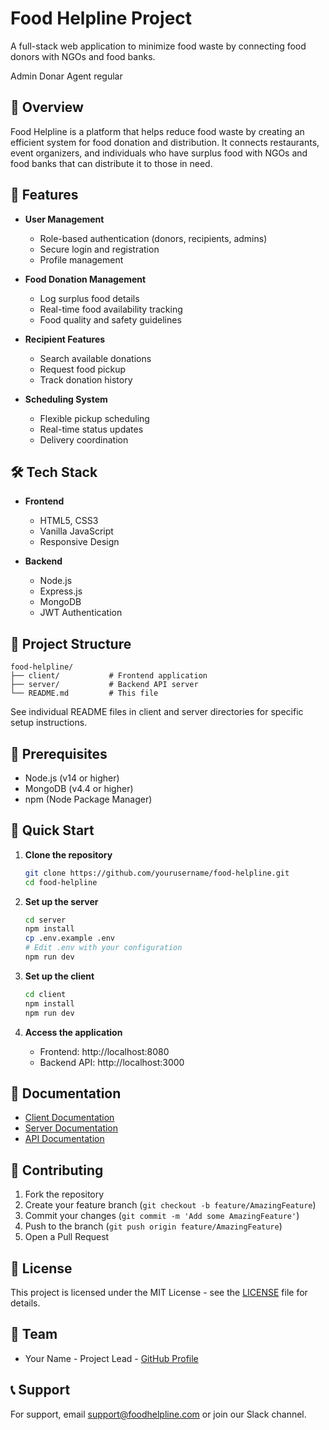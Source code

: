 # Food Helpline Project

A full-stack web application to minimize food waste by connecting food donors with NGOs and food banks.

Admin
Donar
Agent
regular

## 🌟 Overview

Food Helpline is a platform that helps reduce food waste by creating an efficient system for food donation and distribution. It connects restaurants, event organizers, and individuals who have surplus food with NGOs and food banks that can distribute it to those in need.

## 🚀 Features

- **User Management**
  - Role-based authentication (donors, recipients, admins)
  - Secure login and registration
  - Profile management

- **Food Donation Management**
  - Log surplus food details
  - Real-time food availability tracking
  - Food quality and safety guidelines

- **Recipient Features**
  - Search available donations
  - Request food pickup
  - Track donation history

- **Scheduling System**
  - Flexible pickup scheduling
  - Real-time status updates
  - Delivery coordination

## 🛠 Tech Stack

- **Frontend**
  - HTML5, CSS3
  - Vanilla JavaScript
  - Responsive Design

- **Backend**
  - Node.js
  - Express.js
  - MongoDB
  - JWT Authentication

## 📂 Project Structure

```
food-helpline/
├── client/           # Frontend application
├── server/           # Backend API server
└── README.md         # This file
```

See individual README files in client and server directories for specific setup instructions.

## 🔧 Prerequisites

- Node.js (v14 or higher)
- MongoDB (v4.4 or higher)
- npm (Node Package Manager)

## 🚀 Quick Start

1. **Clone the repository**
   ```bash
   git clone https://github.com/yourusername/food-helpline.git
   cd food-helpline
   ```

2. **Set up the server**
   ```bash
   cd server
   npm install
   cp .env.example .env
   # Edit .env with your configuration
   npm run dev
   ```

3. **Set up the client**
   ```bash
   cd client
   npm install
   npm run dev
   ```

4. **Access the application**
   - Frontend: http://localhost:8080
   - Backend API: http://localhost:3000

## 📝 Documentation

- [Client Documentation](./client/README.md)
- [Server Documentation](./server/README.md)
- [API Documentation](./server/README.md#api-endpoints)

## 🤝 Contributing

1. Fork the repository
2. Create your feature branch (`git checkout -b feature/AmazingFeature`)
3. Commit your changes (`git commit -m 'Add some AmazingFeature'`)
4. Push to the branch (`git push origin feature/AmazingFeature`)
5. Open a Pull Request

## 📜 License

This project is licensed under the MIT License - see the [LICENSE](LICENSE) file for details.

## 👥 Team

- Your Name - Project Lead - [GitHub Profile](https://github.com/yourusername)

## 📞 Support

For support, email support@foodhelpline.com or join our Slack channel. 